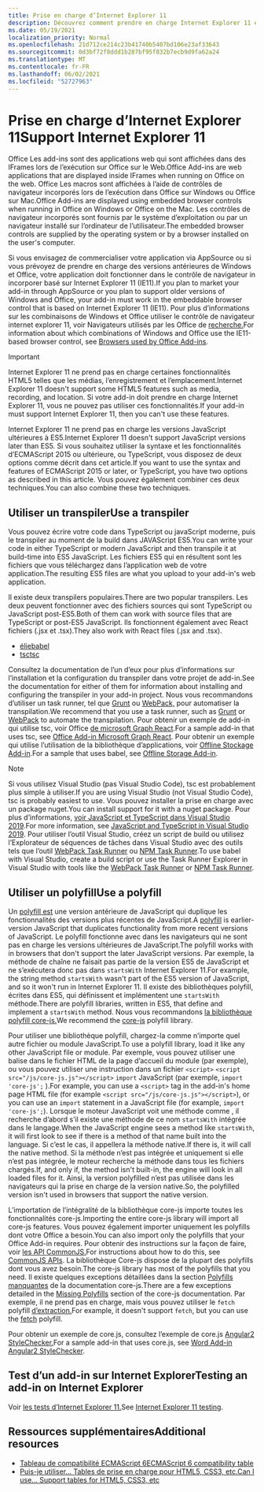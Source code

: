 ```yaml
---
title: Prise en charge d’Internet Explorer 11
description: Découvrez comment prendre en charge Internet Explorer 11 et ES5 Javascript dans votre add-in.
ms.date: 05/19/2021
localization_priority: Normal
ms.openlocfilehash: 21d712ce214c23b41740b5407bd106e23af33643
ms.sourcegitcommit: 0d3bf72f8ddd1b287bf95f832b7ecb9d9fa62a24
ms.translationtype: MT
ms.contentlocale: fr-FR
ms.lasthandoff: 06/02/2021
ms.locfileid: "52727963"
---
```

# <a name="support-internet-explorer-11"></a><span data-ttu-id="a4b12-103">Prise en charge d’Internet Explorer 11</span><span class="sxs-lookup"><span data-stu-id="a4b12-103">Support Internet Explorer 11</span></span>

<span data-ttu-id="a4b12-104">Office Les add-ins sont des applications web qui sont affichées dans des IFrames lors de l’exécution sur Office sur le Web.</span><span class="sxs-lookup"><span data-stu-id="a4b12-104">Office Add-ins are web applications that are displayed inside IFrames when running on Office on the web.</span></span> <span data-ttu-id="a4b12-105">Office Les macros sont affichées à l’aide de contrôles de navigateur incorporés lors de l’exécution dans Office sur Windows ou Office sur Mac.</span><span class="sxs-lookup"><span data-stu-id="a4b12-105">Office Add-ins are displayed using embedded browser controls when running in Office on Windows or Office on the Mac.</span></span> <span data-ttu-id="a4b12-106">Les contrôles de navigateur incorporés sont fournis par le système d’exploitation ou par un navigateur installé sur l’ordinateur de l’utilisateur.</span><span class="sxs-lookup"><span data-stu-id="a4b12-106">The embedded browser controls are supplied by the operating system or by a browser installed on the user's computer.</span></span>

<span data-ttu-id="a4b12-107">Si vous envisagez de commercialiser votre application via AppSource ou si vous prévoyez de prendre en charge des versions antérieures de Windows et Office, votre application doit fonctionner dans le contrôle de navigateur in incorporer basé sur Internet Explorer 11 (IE11).</span><span class="sxs-lookup"><span data-stu-id="a4b12-107">If you plan to market your add-in through AppSource or you plan to support older versions of Windows and Office, your add-in must work in the embeddable browser control that is based on Internet Explorer 11 (IE11).</span></span> <span data-ttu-id="a4b12-108">Pour plus d’informations sur les combinaisons de Windows et Office utiliser le contrôle de navigateur internet explorer 11, voir Navigateurs utilisés par les Office de [recherche.](../concepts/browsers-used-by-office-web-add-ins.md)</span><span class="sxs-lookup"><span data-stu-id="a4b12-108">For information about which combinations of Windows and Office use the IE11-based browser control, see [Browsers used by Office Add-ins](../concepts/browsers-used-by-office-web-add-ins.md).</span></span>

> [!IMPORTANT]
> <span data-ttu-id="a4b12-109">Internet Explorer 11 ne prend pas en charge certaines fonctionnalités HTML5 telles que les médias, l’enregistrement et l’emplacement.</span><span class="sxs-lookup"><span data-stu-id="a4b12-109">Internet Explorer 11 doesn't support some HTML5 features such as media, recording, and location.</span></span> <span data-ttu-id="a4b12-110">Si votre add-in doit prendre en charge Internet Explorer 11, vous ne pouvez pas utiliser ces fonctionnalités.</span><span class="sxs-lookup"><span data-stu-id="a4b12-110">If your add-in must support Internet Explorer 11, then you can't use these features.</span></span>

<span data-ttu-id="a4b12-111">Internet Explorer 11 ne prend pas en charge les versions JavaScript ultérieures à ES5.</span><span class="sxs-lookup"><span data-stu-id="a4b12-111">Internet Explorer 11 doesn't support JavaScript versions later than ES5.</span></span> <span data-ttu-id="a4b12-112">Si vous souhaitez utiliser la syntaxe et les fonctionnalités d’ECMAScript 2015 ou ultérieure, ou TypeScript, vous disposez de deux options comme décrit dans cet article.</span><span class="sxs-lookup"><span data-stu-id="a4b12-112">If you want to use the syntax and features of ECMAScript 2015 or later, or TypeScript, you have two options as described in this article.</span></span> <span data-ttu-id="a4b12-113">Vous pouvez également combiner ces deux techniques.</span><span class="sxs-lookup"><span data-stu-id="a4b12-113">You can also combine these two techniques.</span></span>

## <a name="use-a-transpiler"></a><span data-ttu-id="a4b12-114">Utiliser un transpiler</span><span class="sxs-lookup"><span data-stu-id="a4b12-114">Use a transpiler</span></span>

<span data-ttu-id="a4b12-115">Vous pouvez écrire votre code dans TypeScript ou javaScript moderne, puis le transpiler au moment de la build dans JAVAScript ES5.</span><span class="sxs-lookup"><span data-stu-id="a4b12-115">You can write your code in either TypeScript or modern JavaScript and then transpile it at build-time into ES5 JavaScript.</span></span> <span data-ttu-id="a4b12-116">Les fichiers ES5 qui en résultent sont les fichiers que vous téléchargez dans l’application web de votre application.</span><span class="sxs-lookup"><span data-stu-id="a4b12-116">The resulting ES5 files are what you upload to your add-in's web application.</span></span>

<span data-ttu-id="a4b12-117">Il existe deux transpilers populaires.</span><span class="sxs-lookup"><span data-stu-id="a4b12-117">There are two popular transpilers.</span></span> <span data-ttu-id="a4b12-118">Les deux peuvent fonctionner avec des fichiers sources qui sont TypeScript ou JavaScript post-ES5.</span><span class="sxs-lookup"><span data-stu-id="a4b12-118">Both of them can work with source files that are TypeScript or post-ES5 JavaScript.</span></span> <span data-ttu-id="a4b12-119">Ils fonctionnent également avec React fichiers (.jsx et .tsx).</span><span class="sxs-lookup"><span data-stu-id="a4b12-119">They also work with React files (.jsx and .tsx).</span></span>

- [<span data-ttu-id="a4b12-120">élie</span><span class="sxs-lookup"><span data-stu-id="a4b12-120">babel</span></span>](https://babeljs.io/)
- [<span data-ttu-id="a4b12-121">tsc</span><span class="sxs-lookup"><span data-stu-id="a4b12-121">tsc</span></span>](https://www.typescriptlang.org/index.html)

<span data-ttu-id="a4b12-122">Consultez la documentation de l’un d’eux pour plus d’informations sur l’installation et la configuration du transpiler dans votre projet de add-in.</span><span class="sxs-lookup"><span data-stu-id="a4b12-122">See the documentation for either of them for information about installing and configuring the transpiler in your add-in project.</span></span> <span data-ttu-id="a4b12-123">Nous vous recommandons d’utiliser un task runner, tel que [Grunt](https://gruntjs.com/) ou [WebPack,](https://webpack.js.org/) pour automatiser la transpilation.</span><span class="sxs-lookup"><span data-stu-id="a4b12-123">We recommend that you use a task runner, such as [Grunt](https://gruntjs.com/) or [WebPack](https://webpack.js.org/) to automate the transpilation.</span></span> <span data-ttu-id="a4b12-124">Pour obtenir un exemple de add-in qui utilise tsc, voir Office [de microsoft Graph React](https://github.com/OfficeDev/PnP-OfficeAddins/tree/3ce0e1b74152dbbe8306a091696bc4455c04c0a1/Samples/auth/Office-Add-in-Microsoft-Graph-React).</span><span class="sxs-lookup"><span data-stu-id="a4b12-124">For a sample add-in that uses tsc, see [Office Add-in Microsoft Graph React](https://github.com/OfficeDev/PnP-OfficeAddins/tree/3ce0e1b74152dbbe8306a091696bc4455c04c0a1/Samples/auth/Office-Add-in-Microsoft-Graph-React).</span></span> <span data-ttu-id="a4b12-125">Pour obtenir un exemple qui utilise l’utilisation de la bibliothèque d’applications, voir [Offline Stockage Add-in](https://github.com/OfficeDev/PnP-OfficeAddins/tree/3ce0e1b74152dbbe8306a091696bc4455c04c0a1/Samples/Excel.OfflineStorageAddin).</span><span class="sxs-lookup"><span data-stu-id="a4b12-125">For a sample that uses babel, see [Offline Storage Add-in](https://github.com/OfficeDev/PnP-OfficeAddins/tree/3ce0e1b74152dbbe8306a091696bc4455c04c0a1/Samples/Excel.OfflineStorageAddin).</span></span>

> [!NOTE]
> <span data-ttu-id="a4b12-126">Si vous utilisez Visual Studio (pas Visual Studio Code), tsc est probablement plus simple à utiliser.</span><span class="sxs-lookup"><span data-stu-id="a4b12-126">If you are using Visual Studio (not Visual Studio Code), tsc is probably easiest to use.</span></span> <span data-ttu-id="a4b12-127">Vous pouvez installer la prise en charge avec un package nuget.</span><span class="sxs-lookup"><span data-stu-id="a4b12-127">You can install support for it with a nuget package.</span></span> <span data-ttu-id="a4b12-128">Pour plus d’informations, [voir JavaScript et TypeScript dans Visual Studio 2019](/visualstudio/javascript/javascript-in-vs-2019).</span><span class="sxs-lookup"><span data-stu-id="a4b12-128">For more information, see [JavaScript and TypeScript in Visual Studio 2019](/visualstudio/javascript/javascript-in-vs-2019).</span></span> <span data-ttu-id="a4b12-129">Pour utiliser l’outil Visual Studio, créez un script de build ou utilisez l’Explorateur de séquences de tâches dans Visual Studio avec des outils tels que l’outil [WebPack Task Runner](https://marketplace.visualstudio.com/items?itemName=MadsKristensen.WebPackTaskRunner) ou [NPM Task Runner](https://marketplace.visualstudio.com/items?itemName=MadsKristensen.NPMTaskRunner).</span><span class="sxs-lookup"><span data-stu-id="a4b12-129">To use babel with Visual Studio, create a build script or use the Task Runner Explorer in Visual Studio with tools like the [WebPack Task Runner](https://marketplace.visualstudio.com/items?itemName=MadsKristensen.WebPackTaskRunner) or [NPM Task Runner](https://marketplace.visualstudio.com/items?itemName=MadsKristensen.NPMTaskRunner).</span></span>

## <a name="use-a-polyfill"></a><span data-ttu-id="a4b12-130">Utiliser un polyfill</span><span class="sxs-lookup"><span data-stu-id="a4b12-130">Use a polyfill</span></span>

<span data-ttu-id="a4b12-131">Un [polyfill est](https://en.wikipedia.org/wiki/Polyfill_(programming)) une version antérieure de JavaScript qui duplique les fonctionnalités des versions plus récentes de JavaScript.</span><span class="sxs-lookup"><span data-stu-id="a4b12-131">A [polyfill](https://en.wikipedia.org/wiki/Polyfill_(programming)) is earlier-version JavaScript that duplicates functionality from more recent versions of JavaScript.</span></span> <span data-ttu-id="a4b12-132">Le polyfill fonctionne avec dans les navigateurs qui ne sont pas en charge les versions ultérieures de JavaScript.</span><span class="sxs-lookup"><span data-stu-id="a4b12-132">The polyfill works with in browsers that don't support the later JavaScript versions.</span></span> <span data-ttu-id="a4b12-133">Par exemple, la méthode de chaîne ne faisait pas partie de la version ES5 de JavaScript et ne s’exécutera donc pas dans `startsWith` Internet Explorer 11.</span><span class="sxs-lookup"><span data-stu-id="a4b12-133">For example, the string method `startsWith` wasn't part of the ES5 version of JavaScript, and so it won't run in Internet Explorer 11.</span></span> <span data-ttu-id="a4b12-134">Il existe des bibliothèques polyfill, écrites dans ES5, qui définissent et implémentent une `startsWith` méthode.</span><span class="sxs-lookup"><span data-stu-id="a4b12-134">There are polyfill libraries, written in ES5, that define and implement a `startsWith` method.</span></span> <span data-ttu-id="a4b12-135">Nous vous recommandons [la bibliothèque polyfill core-js.](https://github.com/zloirock/core-js)</span><span class="sxs-lookup"><span data-stu-id="a4b12-135">We recommend the [core-js](https://github.com/zloirock/core-js) polyfill library.</span></span>

<span data-ttu-id="a4b12-136">Pour utiliser une bibliothèque polyfill, chargez-la comme n’importe quel autre fichier ou module JavaScript.</span><span class="sxs-lookup"><span data-stu-id="a4b12-136">To use a polyfill library, load it like any other JavaScript file or module.</span></span> <span data-ttu-id="a4b12-137">Par exemple, vous pouvez utiliser une balise dans le fichier HTML de la page d’accueil du module (par exemple), ou vous pouvez utiliser une instruction dans un fichier `<script>` `<script src="/js/core-js.js"></script>` `import` JavaScript (par exemple, `import 'core-js';` ).</span><span class="sxs-lookup"><span data-stu-id="a4b12-137">For example, you can use a `<script>` tag in the add-in's home page HTML file (for example `<script src="/js/core-js.js"></script>`), or you can use an `import` statement in a JavaScript file (for example, `import 'core-js';`).</span></span> <span data-ttu-id="a4b12-138">Lorsque le moteur JavaScript voit une méthode comme , il recherche d’abord s’il existe une méthode de ce nom `startsWith` intégrée dans le langage.</span><span class="sxs-lookup"><span data-stu-id="a4b12-138">When the JavaScript engine sees a method like `startsWith`, it will first look to see if there is a method of that name built into the language.</span></span> <span data-ttu-id="a4b12-139">Si c’est le cas, il appellera la méthode native.</span><span class="sxs-lookup"><span data-stu-id="a4b12-139">If there is, it will call the native method.</span></span> <span data-ttu-id="a4b12-140">Si la méthode n’est pas intégrée et uniquement si elle n’est pas intégrée, le moteur recherche la méthode dans tous les fichiers chargés.</span><span class="sxs-lookup"><span data-stu-id="a4b12-140">If, and only if, the method isn't built-in, the engine will look in all loaded files for it.</span></span> <span data-ttu-id="a4b12-141">Ainsi, la version polyfilled n’est pas utilisée dans les navigateurs qui la prise en charge de la version native.</span><span class="sxs-lookup"><span data-stu-id="a4b12-141">So, the polyfilled version isn't used in browsers that support the native version.</span></span>

<span data-ttu-id="a4b12-142">L’importation de l’intégralité de la bibliothèque core-js importe toutes les fonctionnalités core-js.</span><span class="sxs-lookup"><span data-stu-id="a4b12-142">Importing the entire core-js library will import all core-js features.</span></span> <span data-ttu-id="a4b12-143">Vous pouvez également importer uniquement les polyfills dont votre Office a besoin.</span><span class="sxs-lookup"><span data-stu-id="a4b12-143">You can also import only the polyfills that your Office Add-in requires.</span></span> <span data-ttu-id="a4b12-144">Pour obtenir des instructions sur la façon de faire, voir [les API CommonJS.](https://github.com/zloirock/core-js#commonjs-api)</span><span class="sxs-lookup"><span data-stu-id="a4b12-144">For instructions about how to do this, see [CommonJS APIs](https://github.com/zloirock/core-js#commonjs-api).</span></span> <span data-ttu-id="a4b12-145">La bibliothèque Core-js dispose de la plupart des polyfills dont vous avez besoin.</span><span class="sxs-lookup"><span data-stu-id="a4b12-145">The core-js library has most of the polyfills that you need.</span></span> <span data-ttu-id="a4b12-146">Il existe quelques exceptions détaillées dans la section [Polyfills manquantes](https://github.com/zloirock/core-js#missing-polyfills) de la documentation core-js.</span><span class="sxs-lookup"><span data-stu-id="a4b12-146">There are a few exceptions detailed in the [Missing Polyfills](https://github.com/zloirock/core-js#missing-polyfills) section of the core-js documentation.</span></span> <span data-ttu-id="a4b12-147">Par exemple, il ne prend pas en charge, mais vous pouvez utiliser le `fetch` polyfill [d’extraction.](https://github.com/github/fetch)</span><span class="sxs-lookup"><span data-stu-id="a4b12-147">For example, it doesn't support `fetch`, but you can use the [fetch](https://github.com/github/fetch) polyfill.</span></span>

<span data-ttu-id="a4b12-148">Pour obtenir un exemple de core.js, consultez l’exemple de core.js [Angular2 StyleChecker.](https://github.com/OfficeDev/Word-Add-in-Angular2-StyleChecker)</span><span class="sxs-lookup"><span data-stu-id="a4b12-148">For a sample add-in that uses core.js, see [Word Add-in Angular2 StyleChecker](https://github.com/OfficeDev/Word-Add-in-Angular2-StyleChecker).</span></span>

## <a name="testing-an-add-in-on-internet-explorer"></a><span data-ttu-id="a4b12-149">Test d’un add-in sur Internet Explorer</span><span class="sxs-lookup"><span data-stu-id="a4b12-149">Testing an add-in on Internet Explorer</span></span>

<span data-ttu-id="a4b12-150">Voir [les tests d’Internet Explorer 11.](../testing/ie-11-testing.md)</span><span class="sxs-lookup"><span data-stu-id="a4b12-150">See [Internet Explorer 11 testing](../testing/ie-11-testing.md).</span></span>

## <a name="additional-resources"></a><span data-ttu-id="a4b12-151">Ressources supplémentaires</span><span class="sxs-lookup"><span data-stu-id="a4b12-151">Additional resources</span></span>

- [<span data-ttu-id="a4b12-152">Tableau de compatibilité ECMAScript 6</span><span class="sxs-lookup"><span data-stu-id="a4b12-152">ECMAScript 6 compatibility table</span></span>](https://kangax.github.io/compat-table/es6/)
- [<span data-ttu-id="a4b12-153">Puis-je utiliser... Tables de prise en charge pour HTML5, CSS3, etc.</span><span class="sxs-lookup"><span data-stu-id="a4b12-153">Can I use... Support tables for HTML5, CSS3, etc</span></span>](https://caniuse.com/)
